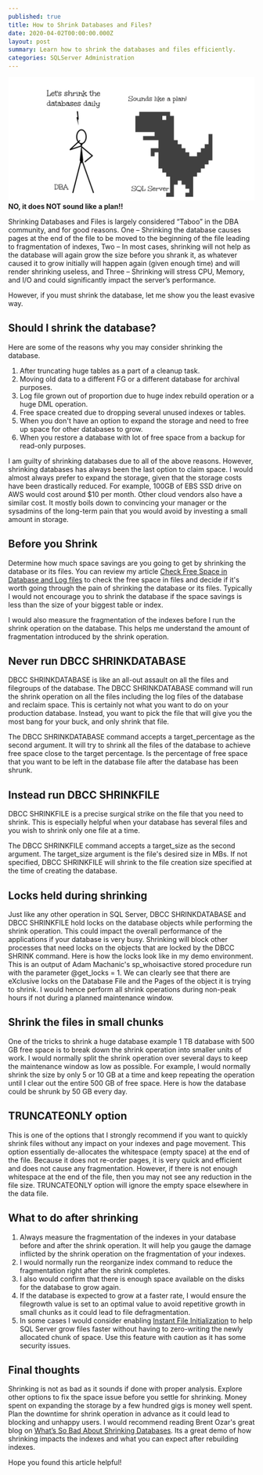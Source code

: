 ```yaml
---
published: true
title: How to Shrink Databases and Files?
date: 2020-04-02T00:00:00.000Z
layout: post
summary: Learn how to shrink the databases and files efficiently.
categories: SQLServer Administration
---
```

![Background](/img/posts/2020-04-02-How-to-Shrink-Databases-and-Files/bg.png)
**NO, it does NOT sound like a plan!!**

Shrinking Databases and Files is largely considered “Taboo” in the DBA community, and for good reasons. One – Shrinking the database causes pages at the end of the file to be moved to the beginning of the file leading to fragmentation of indexes, Two – In most cases, shrinking will not help as the database will again grow the size before you shrank it, as whatever caused it to grow initially will happen again (given enough time) and will render shrinking useless, and Three – Shrinking will stress CPU, Memory, and I/O and could significantly impact the server’s performance.

However, if you must shrink the database, let me show you the least evasive way.

## Should I shrink the database?
Here are some of the reasons why you may consider shrinking the database.

1. After truncating huge tables as a part of a cleanup task.
2. Moving old data to a different FG or a different database for archival purposes.
3. Log file grown out of proportion due to huge index rebuild operation or a huge DML operation.
4. Free space created due to dropping several unused indexes or tables.
5. When you don't have an option to expand the storage and need to free up space for other databases to grow.
6. When you restore a database with lot of free space from a backup for read-only purposes.

I am guilty of shrinking databases due to all of the above reasons. However, shrinking databases has always been the last option to claim space. I would almost always prefer to expand the storage, given that the storage costs have been drastically reduced. For example, 100GB of EBS SSD drive on AWS would cost around $10 per month. Other cloud vendors also have a similar cost. It mostly boils down to convincing your manager or the sysadmins of the long-term pain that you would avoid by investing a small amount in storage.

## Before you Shrink
Determine how much space savings are you going to get by shrinking the database or its files. You can review my article <a rel="noreferrer noopener" href="https://relationaldba.com/index.php/2020/03/17/check-free-space-in-database-and-log-files/" target="_blank">Check Free Space in Database and Log files</a> to check the free space in files and decide if it's worth going through the pain of shrinking the database or its files. Typically I would not encourage you to shrink the database if the space savings is less than the size of your biggest table or index.

I would also measure the fragmentation of the indexes before I run the shrink operation on the database. This helps me understand the amount of fragmentation introduced by the shrink operation.

## Never run DBCC SHRINKDATABASE
DBCC SHRINKDATABASE is like an all-out assault on all the files and filegroups of the database. The DBCC SHRINKDATABASE command will run the shrink operation on all the files including the log files of the database and reclaim space. This is certainly not what you want to do on your production database. Instead, you want to pick the file that will give you the most bang for your buck, and only shrink that file.
<script src="https://gist.github.com/relationaldba/767784ccdd4fc56055247e72fa10f0e5.js"></script>
The DBCC SHRINKDATABASE command accepts a target_percentage as the second argument. It will try to shrink all the files of the database to achieve free space close to the target percentage. Is the percentage of free space that you want to be left in the database file after the database has been shrunk.

## Instead run DBCC SHRINKFILE
DBCC SHRINKFILE is a precise surgical strike on the file that you need to shrink. This is especially helpful when your database has several files and you wish to shrink only one file at a time.
<script src="https://gist.github.com/relationaldba/5a6e427143dd91596ba56e0624b6ae77.js"></script>
The DBCC SHRINKFILE command accepts a target_size as the second argument. The target_size argument is the file's desired size in MBs. If not specified, DBCC SHRINKFILE will shrink to the file creation size specified at the time of creating the database.

## Locks held during shrinking
Just like any other operation in SQL Server, DBCC SHRINKDATABASE and DBCC SHRINKFILE hold locks on the database objects while performing the shrink operation. This could impact the overall performance of the applications if your database is very busy. Shrinking will block other processes that need locks on the objects that are locked by the DBCC SHRINK command.
Here is how the locks look like in my demo environment. This is an output of Adam Machanic's sp_whoisactive stored procedure run with the parameter @get_locks = 1. We can clearly see that there are eXclusive locks on the Database File and the Pages of the object it is trying to shrink. I would hence perform all shrink operations during non-peak hours if not during a planned maintenance window.
<script src="https://gist.github.com/relationaldba/7164641a6198fd507c9218afa7acdf40.js"></script>

## Shrink the files in small chunks
One of the tricks to shrink a huge database example 1 TB database with 500 GB free space is to break down the shrink operation into smaller units of work. I would normally split the shrink operation over several days to keep the maintenance window as low as possible. For example, I would normally shrink the size by only 5 or 10 GB at a time and keep repeating the operation until I clear out the entire 500 GB of free space.
Here is how the database could be shrunk by 50 GB every day.
<script src="https://gist.github.com/relationaldba/18765c23100575f4f0386fd4abc0f416.js"></script>

## TRUNCATEONLY option
This is one of the options that I strongly recommend if you want to quickly shrink files without any impact on your indexes and page movement. This option essentially de-allocates the whitespace (empty space) at the end of the file. Because it does not re-order pages, it is very quick and efficient and does not cause any fragmentation. However, if there is not enough whitespace at the end of the file, then you may not see any reduction in the file size. TRUNCATEONLY option will ignore the empty space elsewhere in the data file.
<script src="https://gist.github.com/relationaldba/3ed67508606102cdf7ee0e06a78cc188.js"></script>

## What to do after shrinking

1. Always measure the fragmentation of the indexes in your database before and after the shrink operation. It will help you gauge the damage inflicted by the shrink operation on the fragmentation of your indexes.
2. I would normally run the reorganize index command to reduce the fragmentation right after the shrink completes.
3. I also would confirm that there is enough space available on the disks for the database to grow again.
4. If the database is expected to grow at a faster rate, I would ensure the filegrowth value is set to an optimal value to avoid repetitive growth in small chunks as it could lead to file defragmentation.
5. In some cases I would consider enabling <a href="https://docs.microsoft.com/en-us/sql/relational-databases/databases/database-instant-file-initialization" target="_blank" rel="noreferrer noopener">Instant File Initialization</a> to help SQL Server grow files faster without having to zero-writing the newly allocated chunk of space. Use this feature with caution as it has some security issues.

## Final thoughts

Shrinking is not as bad as it sounds if done with proper analysis. Explore other options to fix the space issue before you settle for shrinking. Money spent on expanding the storage by a few hundred gigs is money well spent. Plan the downtime for shrink operation in advance as it could lead to blocking and unhappy users. I would recommend reading Brent Ozar's great blog on <a rel="noreferrer noopener" href="https://www.brentozar.com/archive/2017/12/whats-bad-shrinking-databases-dbcc-shrinkdatabase/" target="_blank">What’s So Bad About Shrinking Databases</a>. Its a great demo of how shrinking impacts the indexes and what you can expect after rebuilding indexes.

Hope you found this article helpful!

